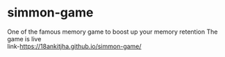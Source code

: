 # simmon-game
One of the famous memory game to boost up your memory retention The game is live 
<br>
link-https://18ankitjha.github.io/simmon-game/
